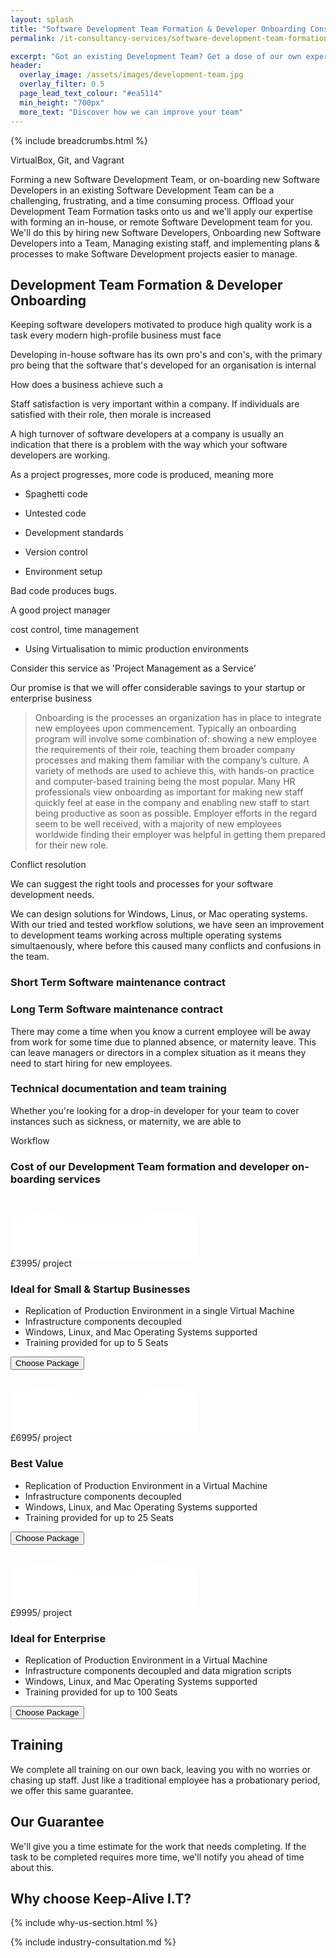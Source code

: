 ```yaml
---
layout: splash
title: "Software Development Team Formation & Developer Onboarding Consultancy Services for Small Businesses and Enterprises"
permalink: /it-consultancy-services/software-development-team-formation-and-developer-onboarding-services

excerpt: "Got an existing Development Team? Get a dose of our own expertise by hiring us to develop business strategies to make your in-house development teams more effective."
header:
  overlay_image: /assets/images/development-team.jpg
  overlay_filter: 0.5 
  page_lead_text_colour: "#ea5114"
  min_height: "700px"
  more_text: "Discover how we can improve your team"
---
```


{% include breadcrumbs.html %}

VirtualBox, Git, and Vagrant

Forming a new Software Development Team, or on-boarding new Software Developers in an existing Software Development Team can be a challenging, frustrating, and a time consuming process. Offload your Development Team Formation tasks onto us and we'll apply our expertise with forming an in-house, or remote Software Development team for you. We'll do this by hiring new Software Developers, Onboarding new Software Developers into a Team, Managing existing staff, and implementing plans & processes to make Software Development projects easier to manage.


## <i class="fas fa-user-tie page-title-icon" aria-hidden="true"></i> Development Team Formation & Developer Onboarding
Keeping software developers motivated to produce high quality work is a task every modern high-profile business must face

Developing in-house software has its own pro's and con's, with the primary pro being that the software that's developed for an organisation is internal


How does a business achieve such a 

Staff satisfaction is very important within a company. If individuals are satisfied with their role, then morale is increased

A high turnover of software developers at a company is usually an indication that there is a problem with the way which your software developers are working.

As a project progresses, more code is produced, meaning more 

- Spaghetti code
- Untested code

- Development standards
- Version control

- Environment setup


Bad code produces bugs.

A good project manager 


cost control, time management


- Using Virtualisation to mimic production environments


Consider this service as 'Project Management as a Service'

Our promise is that we will offer considerable savings to your startup or enterprise business 


> Onboarding is the processes an organization has in place to integrate new employees upon commencement. Typically an onboarding program will involve some combination of: showing a new employee the requirements of their role, teaching them broader company processes and making them familiar with the company’s culture. A variety of methods are used to achieve this, with hands-on practice and computer-based training being the most popular. Many HR professionals view onboarding as important for making new staff quickly feel at ease in the company and enabling new staff to start being productive as soon as possible. Employer efforts in the regard seem to be well received, with a majority of new employees worldwide finding their employer was helpful in getting them prepared for their new role.

Conflict resolution

We can suggest the right tools and processes for your software development needs.

We can design solutions for Windows, Linus, or Mac operating systems. With our tried and tested workflow solutions, we have seen an improvement to development teams working across multiple operating systems simultaenously, where before this caused many conflicts and confusions in the team.


### Short Term Software maintenance contract

### Long Term Software maintenance contract
There may come a time when you know a current employee will be away from work for some time due to planned absence, or maternity leave. This can leave managers or directors in a complex situation as it means they need to start hiring for new employees.

### Technical documentation and team training
Whether you're looking for a drop-in developer for your team to cover instances such as sickness, or maternity, we are able to 

Workflow

### Cost of our Development Team formation and developer on-boarding services

<div class="pricing pricing--palden">
    <div class="pricing__item">
        <div class="pricing__deco">
            <svg class="pricing__deco-img" version="1.1" id="Layer_1" preserveAspectRatio="none" xmlns="http://www.w3.org/2000/svg" xmlns:xlink="http://www.w3.org/1999/xlink" x="0px" y="0px" width="300px" height="100px" viewBox="0 0 300 100" enable-background="new 0 0 300 100" xml:space="preserve">
                <path class="deco-layer deco-layer--1" opacity="0.6" fill="#FFFFFF" d="M30.913,43.944c0,0,42.911-34.464,87.51-14.191c77.31,35.14,113.304-1.952,146.638-4.729
c48.654-4.056,69.94,16.218,69.94,16.218v54.396H30.913V43.944z"></path>
                <path class="deco-layer deco-layer--2" opacity="0.6" fill="#FFFFFF" d="M-35.667,44.628c0,0,42.91-34.463,87.51-14.191c77.31,35.141,113.304-1.952,146.639-4.729
c48.653-4.055,69.939,16.218,69.939,16.218v54.396H-35.667V44.628z"></path>
                <path class="deco-layer deco-layer--3" opacity="0.7" fill="#FFFFFF" d="M43.415,98.342c0,0,48.283-68.927,109.133-68.927c65.886,0,97.983,67.914,97.983,67.914v3.716
H42.401L43.415,98.342z"></path>
                <path class="deco-layer deco-layer--4" fill="#FFFFFF" d="M-34.667,62.998c0,0,56-45.667,120.316-27.839C167.484,57.842,197,41.332,232.286,30.428
c53.07-16.399,104.047,36.903,104.047,36.903l1.333,36.667l-372-2.954L-34.667,62.998z"></path>
            </svg>
            <div class="pricing__price"><span class="pricing__currency">£</span>3995<span class="pricing__period">/ project</span></div>
            <h3 class="pricing__title">Ideal for Small & Startup Businesses</h3>
        </div>
        <ul class="pricing__feature-list">
            <li class="pricing__feature">
               <i class="fas fa-check green-tick" aria-hidden="true"></i>
               Replication of Production Environment in a single Virtual Machine
            </li>
            <li class="pricing__feature">
                <i class="fas fa-check green-tick" aria-hidden="true"></i>
                Infrastructure components decoupled
            </li>
            <li class="pricing__feature">
                <i class="fas fa-check green-tick" aria-hidden="true"></i>
                Windows, Linux, and Mac Operating Systems supported
            </li>
            <li class="pricing__feature">
                <i class="fas fa-check green-tick" aria-hidden="true"></i>
                Training provided for up to 5 Seats
            </li>
        </ul>
        <button class="pricing__action" data-package="Development Team Formation & Developer Onboarding for Small & Startup Businesses">Choose Package</button>
    </div>
    <div class="pricing__item pricing__item--featured">
        <div class="pricing__deco">
            <svg class="pricing__deco-img" version="1.1" id="Layer_1" preserveAspectRatio="none" xmlns="http://www.w3.org/2000/svg" xmlns:xlink="http://www.w3.org/1999/xlink" x="0px" y="0px" width="300px" height="100px" viewBox="0 0 300 100" enable-background="new 0 0 300 100" xml:space="preserve">
                <path class="deco-layer deco-layer--1" opacity="0.6" fill="#FFFFFF" d="M30.913,43.944c0,0,42.911-34.464,87.51-14.191c77.31,35.14,113.304-1.952,146.638-4.729
c48.654-4.056,69.94,16.218,69.94,16.218v54.396H30.913V43.944z"></path>
                <path class="deco-layer deco-layer--2" opacity="0.6" fill="#FFFFFF" d="M-35.667,44.628c0,0,42.91-34.463,87.51-14.191c77.31,35.141,113.304-1.952,146.639-4.729
c48.653-4.055,69.939,16.218,69.939,16.218v54.396H-35.667V44.628z"></path>
                <path class="deco-layer deco-layer--3" opacity="0.7" fill="#FFFFFF" d="M43.415,98.342c0,0,48.283-68.927,109.133-68.927c65.886,0,97.983,67.914,97.983,67.914v3.716
H42.401L43.415,98.342z"></path>
                <path class="deco-layer deco-layer--4" fill="#FFFFFF" d="M-34.667,62.998c0,0,56-45.667,120.316-27.839C167.484,57.842,197,41.332,232.286,30.428
c53.07-16.399,104.047,36.903,104.047,36.903l1.333,36.667l-372-2.954L-34.667,62.998z"></path>
            </svg>
            <div class="pricing__price"><span class="pricing__currency">£</span>6995<span class="pricing__period">/ project</span></div>
            <h3 class="pricing__title">Best Value</h3>
        </div>
        <ul class="pricing__feature-list">
           <li class="pricing__feature">
                <i class="fas fa-check green-tick" aria-hidden="true"></i>
                Replication of Production Environment in a Virtual Machine
           </li>
           <li class="pricing__feature">
               <i class="fas fa-check green-tick" aria-hidden="true"></i>
               Infrastructure components decoupled
           </li>
           <li class="pricing__feature">
               <i class="fas fa-check green-tick" aria-hidden="true"></i>
               Windows, Linux, and Mac Operating Systems supported
           </li>
           <li class="pricing__feature">
               <i class="fas fa-check green-tick" aria-hidden="true"></i>
               Training provided for up to 25 Seats
           </li>
        </ul>
        <button class="pricing__action" data-package="">Choose Package</button>
    </div>
    <div class="pricing__item">
        <div class="pricing__deco">
            <svg class="pricing__deco-img" version="1.1" id="Layer_1" preserveAspectRatio="none" xmlns="http://www.w3.org/2000/svg" xmlns:xlink="http://www.w3.org/1999/xlink" x="0px" y="0px" width="300px" height="100px" viewBox="0 0 300 100" enable-background="new 0 0 300 100" xml:space="preserve">
                <path class="deco-layer deco-layer--1" opacity="0.6" fill="#FFFFFF" d="M30.913,43.944c0,0,42.911-34.464,87.51-14.191c77.31,35.14,113.304-1.952,146.638-4.729
c48.654-4.056,69.94,16.218,69.94,16.218v54.396H30.913V43.944z"></path>
                <path class="deco-layer deco-layer--2" opacity="0.6" fill="#FFFFFF" d="M-35.667,44.628c0,0,42.91-34.463,87.51-14.191c77.31,35.141,113.304-1.952,146.639-4.729
c48.653-4.055,69.939,16.218,69.939,16.218v54.396H-35.667V44.628z"></path>
                <path class="deco-layer deco-layer--3" opacity="0.7" fill="#FFFFFF" d="M43.415,98.342c0,0,48.283-68.927,109.133-68.927c65.886,0,97.983,67.914,97.983,67.914v3.716
H42.401L43.415,98.342z"></path>
                <path class="deco-layer deco-layer--4" fill="#FFFFFF" d="M-34.667,62.998c0,0,56-45.667,120.316-27.839C167.484,57.842,197,41.332,232.286,30.428
c53.07-16.399,104.047,36.903,104.047,36.903l1.333,36.667l-372-2.954L-34.667,62.998z"></path>
            </svg>
            <div class="pricing__price"><span class="pricing__currency">£</span>9995<span class="pricing__period">/ project</span></div>
            <h3 class="pricing__title">Ideal for Enterprise</h3>
        </div>
        <ul class="pricing__feature-list">
            <li class="pricing__feature">
                <i class="fas fa-check green-tick" aria-hidden="true"></i>
                Replication of Production Environment in a Virtual Machine
           </li>
           <li class="pricing__feature">
               <i class="fas fa-check green-tick" aria-hidden="true"></i>
               Infrastructure components decoupled and data migration scripts
           </li>
           <li class="pricing__feature">
               <i class="fas fa-check green-tick" aria-hidden="true"></i>
               Windows, Linux, and Mac Operating Systems supported
           </li>
           <li class="pricing__feature">
               <i class="fas fa-check green-tick" aria-hidden="true"></i>
               Training provided for up to 100 Seats
           </li>
        </ul>
        <button class="pricing__action" data-package="">Choose Package</button>
    </div>
</div>


## Training 
We complete all training on our own back, leaving you with no worries or chasing up staff. Just like a traditional employee has a probationary period, we offer this same guarantee. 

## Our Guarantee
We'll give you a time estimate for the work that needs completing. If the task to be completed requires more time, we'll notify you ahead of time about this.

## Why choose Keep-Alive I.T?
{% include why-us-section.html %}

{% include industry-consultation.md %}